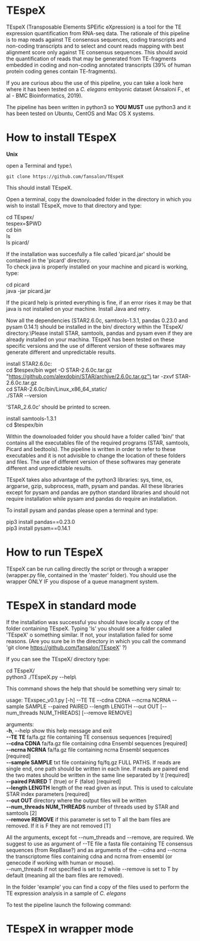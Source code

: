 # TEspeX

TEspeX (Transposable Elements SPEific eXpression) is a tool for the TE expression quantification from RNA-seq data. The rationale of this pipeline is to map reads against TE consensus sequences, coding transcripts and non-coding transcripts and to select and count reads mapping with best alignment score only against TE consensus sequences. This should avoid the quantification of reads that may be generated from TE-fragments embedded in coding and non-coding annotated transcripts (39% of human protein coding genes contain TE-fragments). 

If you are curious abou the use of this pipeline, you can take a look here where it has been tested on a *C. elegans* embyonic dataset (Ansaloni F., et al - BMC Bioinformatics, 2019).

The pipeline has been written in python3 so **YOU MUST** use python3 and it has been tested on Ubuntu, CentOS and Mac OS X systems.

# How to install TEspeX

**Unix**

open a Terminal and type:\
```
git clone https://github.com/fansalon/TEspeX
```

This should install TEspeX.

Open a terminal, copy the downoloaded folder in the directory in which you wish to install TEspeX, move to that directory and type:

cd TEspex/\
tespex=$PWD\
cd  bin\
ls\
ls picard/

If the installation was succesfully a file called 'picard.jar' should be contained in the 'picard' directory.\
To check java is properly installed on your machine and picard is working, type:

cd picard\
java -jar picard.jar

If the picard help is printed everything is fine, if an error rises it may be that java is not installed on your machine. Install Java and retry.

Now all the dependencies (STAR2.6.0c, samtools-1.3.1, pandas 0.23.0 and pysam 0.14.1) should be installed in the bin/ directory within the TEspeX/ directory.\Please install STAR, samtools, pandas and pysam even if they are  already installed on your machina. TEspeX has been tested on these specific versions  and the use of different version of these softwares may generate different and unpredictable results.

install STAR2.6.0c:\
cd $tespex/bin
wget -O STAR-2.6.0c.tar.gz "https://github.com/alexdobin/STAR/archive/2.6.0c.tar.gz"\
tar -zxvf STAR-2.6.0c.tar.gz\
cd STAR-2.6.0c/bin/Linux_x86_64_static/\
./STAR --version

'STAR_2.6.0c' should be printed to screen.

install samtools-1.3.1\
cd $tespex/bin






Within the downoloaded folder you should have a folder called 'bin/' that contains all the executables file of the required programs (STAR, samtools, Picard and bedtools). The pipeline is written in order to refer to these executables and it is not advisible to change the location of these folders and files. The use of different version of these softwares may generate different and unpredictable results.

TEspeX takes also advantage of the python3 libraries: sys, time, os, argparse, gzip, subprocess, math, pysam and pandas.
All these libraries except for pysam and pandas are python standard libraries and should not require installation while pysam and pandas do require an installation.

To install pysam and pandas please open a terminal and type:

pip3 install pandas==0.23.0\
pip3 install pysam==0.14.1



# How to run TEspeX
TEspeX can be run calling directly the script or through a wrapper (wrapper.py file, contained in the 'master' folder). You should use the wrapper ONLY IF you dispose of a queue managment system.
  
# TEspeX in standard mode
If the installation was successful you should have locally a copy of the folder containing TEspeX. Typing 'ls' you should see a folder called 'TEspeX' o something similar. If not, your installation failed for some reasons. (Are you sure be in the directory in which you call the command 'git clone https://github.com/fansalon/TEspeX' ?)

If you can see the TEspeX/ directory type:

cd TEspeX/\
python3 ./TEspeX.py --help\

This command shows the help that should be something very simalr to:

usage: TExspec_v0.1.py [-h] --TE TE --cdna CDNA --ncrna NCRNA --sample SAMPLE
                      --paired PAIRED --length LENGTH --out OUT
                       [--num_threads NUM_THREADS] [--remove REMOVE]

arguments:\
  **-h**, --help            show this help message and exit\
  **--TE TE**               fa/fa.gz file containing TE consensus sequences
                        [required]\
  **--cdna CDNA**           fa/fa.gz file containing cdna Ensembl sequences
                        [required]\
  **--ncrna NCRNA**         fa/fa.gz file containing ncrna Ensembl sequences
                        [required]\
  **--sample SAMPLE**       txt file containing fq/fq.gz FULL PATHS. If reads are
                        single end, one path should be written in each line.
                        If reads are paired end the two mates should be
                        written in the same line separated by \t [required]\
  **--paired PAIRED**       T (true) or F (false) [required]\
  **--length LENGTH**       length of the read given as input. This is used to
                        calculate STAR index parameters [required]\
  **--out OUT**             directory where the output files will be written\
  **--num_threads NUM_THREADS**
                        number of threads used by STAR and samtools [2]\
  **--remove REMOVE**       if this parameter is set to T all the bam files are
                        removed. If it is F they are not removed [T]
                        
All the arguments, except fot --num_threads and --remove, are required. We suggest to use as argument of --TE file a fasta file containing TE consensus sequences (from RepBase?) and as arguments of the --cdna and --ncrna the transcriptome files containing cdna and ncrna from ensembl (or genecode if working with human or mouse).\
--num_threads if not specified is set to 2 while --remove is set to T by  default (meaning all the bam files are removed).

In the folder 'example' you can find a copy of the files used to perform the TE expression analysis in a sample of *C. elegans*

To test the pipeline launch the following command:



# TEspeX in wrapper mode






